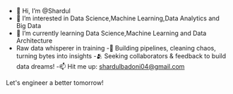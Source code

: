 - 👋 Hi, I’m @Shardul
- 👀 I’m interested in Data Science,Machine Learning,Data Analytics and Big Data
- 🌱 I’m currently learning Data Science,Machine Learning and Data Architecture
- Raw data whisperer in training
-🤖 Building pipelines, cleaning chaos, turning bytes into insights
-🫂 Seeking collaborators & feedback to build data dreams!
-📫 Hit me up: shardulbadoni04@gmail.com

Let's engineer a better tomorrow!
<!---
Shardul003/Shardul003 is a ✨ special ✨ repository because its `README.md` (this file) appears on your GitHub profile.
You can click the Preview link to take a look at your changes.
--->
